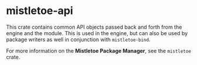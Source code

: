 # mistletoe-api

This crate contains common API objects passed back and forth from the engine and the module.  This is used in the engine, but can also be used by package writers as well in conjunction with `mistletoe-bind`.

For more information on the **Mistletoe Package Manager**, see the `mistletoe` crate.
